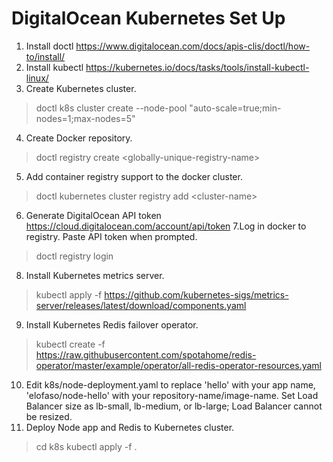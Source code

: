 # DigitalOcean Kubernetes Set Up
1. Install doctl https://www.digitalocean.com/docs/apis-clis/doctl/how-to/install/
2. Install kubectl https://kubernetes.io/docs/tasks/tools/install-kubectl-linux/
3. Create Kubernetes cluster.
>doctl k8s cluster create <cluster-name> --node-pool "auto-scale=true;min-nodes=1;max-nodes=5"
4. Create Docker repository.
>doctl registry create \<globally-unique-registry-name\>
5. Add container registry support to the docker cluster.
>doctl kubernetes cluster registry add \<cluster-name\> 
6. Generate DigitalOcean API token https://cloud.digitalocean.com/account/api/token
7.Log in docker to registry. Paste API token when prompted.
>doctl registry login
8. Install Kubernetes metrics server.
>kubectl apply -f https://github.com/kubernetes-sigs/metrics-server/releases/latest/download/components.yaml
9. Install Kubernetes Redis failover operator.
>kubectl create -f https://raw.githubusercontent.com/spotahome/redis-operator/master/example/operator/all-redis-operator-resources.yaml
10. Edit k8s/node-deployment.yaml to replace 'hello' with your app name, 'elofaso/node-hello' with your repository-name/image-name. Set Load Balancer size as lb-small, lb-medium, or lb-large; Load Balancer cannot be resized.
11. Deploy Node app and Redis to Kubernetes cluster.
>cd k8s
>kubectl apply -f .
